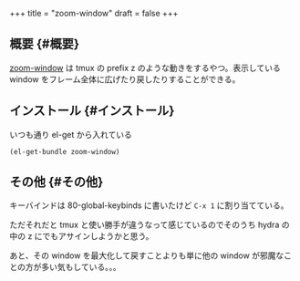 +++
title = "zoom-window"
draft = false
+++

## 概要 {#概要}

[zoom-window](https://github.com/emacsorphanage/zoom-window) は tmux の prefix z のような動きをするやつ。表示している window をフレーム全体に広げたり戻したりすることができる。


## インストール {#インストール}

いつも通り el-get から入れている

```emacs-lisp
(el-get-bundle zoom-window)
```


## その他 {#その他}

キーバインドは 80-global-keybinds に書いたけど
`C-x 1` に割り当てている。

ただそれだと tmux と使い勝手が違うなって感じているのでそのうち hydra の中の z にでもアサインしようかと思う。

あと、その window を最大化して戻すことよりも単に他の window が邪魔なことの方が多い気もしている。。。
